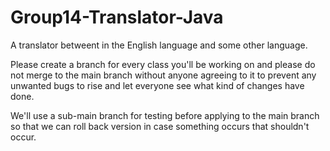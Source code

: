 # Group14-Translator-Java
A translator betweent in the English language and some other language.

Please create a branch for every class you'll be working on and please do not merge to the main branch without anyone agreeing to it to prevent any unwanted bugs to rise and let everyone see what kind of changes have done.

We'll use a sub-main branch for testing before applying to the main branch so that we can roll back version in case something occurs that shouldn't occur. 
